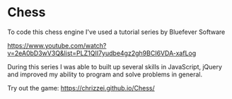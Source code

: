 # Chess
To code this chess engine I've used a tutorial series by Bluefever Software

https://www.youtube.com/watch?v=2eA0bD3wV3Q&list=PLZ1QII7yudbe4gz2gh9BCI6VDA-xafLog

During this series I was able to built up several skills in JavaScript, jQuery
and improved my ability to program and solve problems in general.

Try out the game: https://chrizzei.github.io/Chess/
